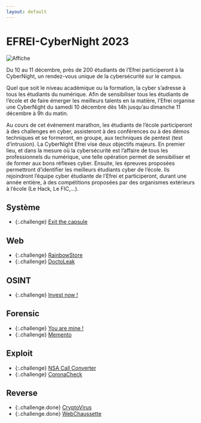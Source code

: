 ```yaml
---
layout: default
---
```


# EFREI-CyberNight 2023

![Affiche](images/affiche.png)

Du 10 au 11 décembre, près de 200 étudiants de l’Efrei participeront à la CyberNight, un rendez-vous unique de la cybersécurité sur le campus.

Quel que soit le niveau académique ou la formation, la cyber s’adresse à tous les étudiants du numérique. Afin de sensibiliser tous les étudiants de l’école et de faire émerger les meilleurs talents en la matière, l’Efrei organise une CyberNight du samedi 10 décembre dès 14h jusqu’au dimanche 11 décembre à 9h du matin.

Au cours de cet événement marathon, les étudiants de l’école participeront à des challenges en cyber, assisteront à des conférences ou à des démos techniques et se formeront, en groupe, aux techniques de pentest (test d’intrusion). La CyberNight Efrei vise deux objectifs majeurs. En premier lieu, et dans la mesure où la cybersécurité est l’affaire de tous les professionnels du numérique, une telle opération permet de sensibiliser et de former aux bons réflexes cyber. Ensuite, les épreuves proposées permettront d’identifier les meilleurs étudiants cyber de l’école. Ils rejoindront l’équipe cyber étudiante de l’Efrei et participeront, durant une année entière, à des compétitions proposées par des organismes extérieurs à l’école (Le Hack, Le FIC,…).

## Système
- {:.challenge} [Exit the capsule](./System/exit_the_capsule/)

## Web
- {:.challenge} [RainbowStore](./Web/rainbowstore/)
- {:.challenge} [DoctoLeak](./Web/doctoleak/)

## OSINT
- {:.challenge} [Invest now !](./Osint/invest_now/)

## Forensic
- {:.challenge} [You are mine !](./Forensic/you_are_mine/)
- {:.challenge} [Memento](./Forensic/memento/)

## Exploit
- {:.challenge} [NSA Call Converter](./Exploit/nsa_call_converter/)
- {:.challenge} [CoronaCheck](./Exploit/coronacheck/)

## Reverse
- {:.challenge.done} [CryptoVirus](./Reverse/cryptovirus/)
- {:.challenge.done} [WebChaussette](./Reverse/webchaussette/)
